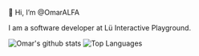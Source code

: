 👋 Hi, I’m @OmarALFA

I am a software developer at Lü Interactive Playground. 

![Omar's github stats](https://github-readme-stats.vercel.app/api?username=OmarALFA&count_private=true&hide=issues)
![Top Languages](https://github-readme-stats.vercel.app/api/top-langs/?username=OmarALFA&layout=compact)
